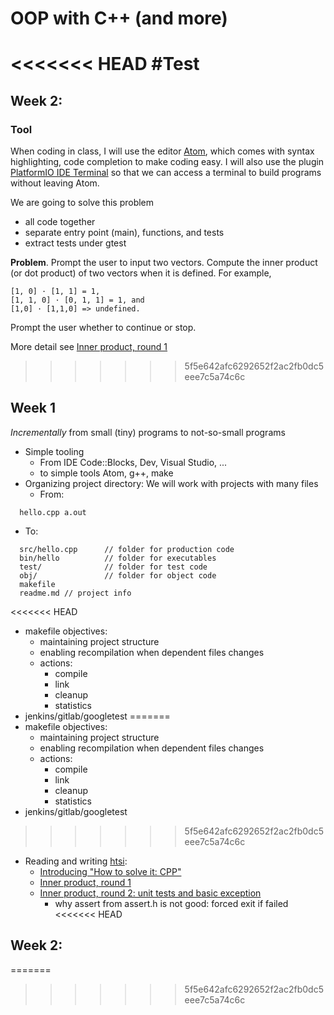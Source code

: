 # OOP with C++ (and more)
<<<<<<< HEAD
#Test
=======

## Week 2:

### Tool

When coding in class, I will use the editor [Atom](https://atom.io), which comes with syntax highlighting, code completion to make coding easy. I will also use the plugin [PlatformIO IDE Terminal](https://atom.io/packages/platformio-ide-terminal) so that we can access a terminal to build programs without leaving Atom.

We are going to solve this problem
- all code together
- separate entry point (main), functions, and tests
- extract tests under gtest

**Problem**. Prompt the user to input two vectors. Compute the inner product (or dot product) of two vectors when it is defined. For example,

    [1, 0] · [1, 1] = 1,
    [1, 1, 0] · [0, 1, 1] = 1, and
    [1,0] · [1,1,0] => undefined.

Prompt the user whether to continue or stop.

More detail see [Inner product, round 1](http://htsicpp.blogspot.tw/2014/08/inner-product-round-1.html)

>>>>>>> 5f5e642afc6292652f2ac2fb0dc5eee7c5a74c6c
## Week 1

_Incrementally_ from small (tiny) programs to not-so-small programs

- Simple tooling
  - From IDE Code::Blocks, Dev, Visual Studio, ...
  - to simple tools Atom, g++, make
- Organizing project directory: We will work with projects with many files
  - From:
```
  hello.cpp a.out
```
  - To:
```
  src/hello.cpp      // folder for production code
  bin/hello          // folder for executables
  test/              // folder for test code
  obj/               // folder for object code
  makefile
  readme.md // project info
```
<<<<<<< HEAD
  - makefile objectives:
    - maintaining project structure
    - enabling recompilation when dependent files changes
    - actions:
      - compile
      - link
      - cleanup
      - statistics
  - jenkins/gitlab/googletest
=======
- makefile objectives:
  - maintaining project structure
  - enabling recompilation when dependent files changes
  - actions:
    - compile
    - link
    - cleanup
    - statistics
- jenkins/gitlab/googletest
>>>>>>> 5f5e642afc6292652f2ac2fb0dc5eee7c5a74c6c
- Reading and writing [htsi](http://htsicpp.blogspot.tw/):
  - [Introducing "How to solve it: CPP"](http://htsicpp.blogspot.tw/2014/08/introducing-how-to-solve-it-cpp.html)
  - [Inner product, round 1](http://htsicpp.blogspot.tw/2014/08/inner-product-round-1.html)
  - [Inner product, round 2: unit tests and basic exception](http://htsicpp.blogspot.tw/2014/08/inner-product-round-2-unit-tests-and.html)
    - why assert from assert.h is not good: forced exit if failed
<<<<<<< HEAD

## Week 2:
=======
>>>>>>> 5f5e642afc6292652f2ac2fb0dc5eee7c5a74c6c
